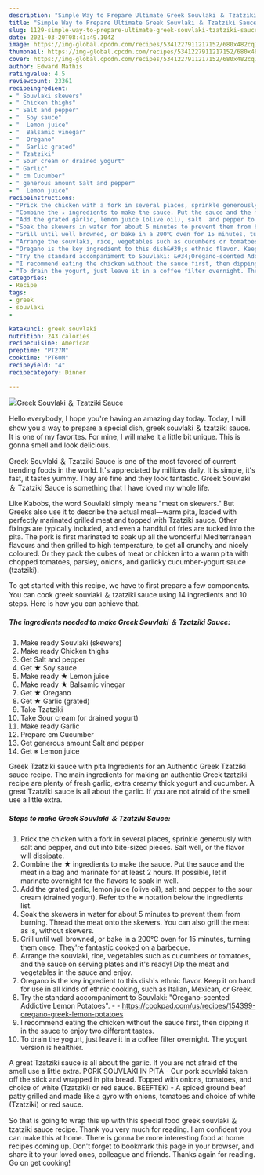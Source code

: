 ```yaml
---
description: "Simple Way to Prepare Ultimate Greek Souvlaki ＆ Tzatziki Sauce"
title: "Simple Way to Prepare Ultimate Greek Souvlaki ＆ Tzatziki Sauce"
slug: 1129-simple-way-to-prepare-ultimate-greek-souvlaki-tzatziki-sauce
date: 2021-03-20T08:41:49.104Z
image: https://img-global.cpcdn.com/recipes/5341227911217152/680x482cq70/greek-souvlaki-＆-tzatziki-sauce-recipe-main-photo.jpg
thumbnail: https://img-global.cpcdn.com/recipes/5341227911217152/680x482cq70/greek-souvlaki-＆-tzatziki-sauce-recipe-main-photo.jpg
cover: https://img-global.cpcdn.com/recipes/5341227911217152/680x482cq70/greek-souvlaki-＆-tzatziki-sauce-recipe-main-photo.jpg
author: Edward Mathis
ratingvalue: 4.5
reviewcount: 23361
recipeingredient:
- " Souvlaki skewers"
- " Chicken thighs"
- " Salt and pepper"
- "  Soy sauce"
- "  Lemon juice"
- "  Balsamic vinegar"
- "  Oregano"
- "  Garlic grated"
- " Tzatziki"
- " Sour cream or drained yogurt"
- " Garlic"
- " cm Cucumber"
- " generous amount Salt and pepper"
- "  Lemon juice"
recipeinstructions:
- "Prick the chicken with a fork in several places, sprinkle generously with salt and pepper, and cut into bite-sized pieces. Salt well, or the flavor will dissipate."
- "Combine the ★ ingredients to make the sauce. Put the sauce and the meat in a bag and marinate for at least 2 hours. If possible, let it marinate overnight for the flavors to soak in well."
- "Add the grated garlic, lemon juice (olive oil), salt  and pepper to the sour cream (drained yogurt). Refer to the ※ notation below the ingredients list."
- "Soak the skewers in water for about 5 minutes to prevent them from burning. Thread the meat onto the skewers. You can also grill the meat as is, without skewers."
- "Grill until well browned, or bake in a 200℃ oven for 15 minutes, turning them once. They&#39;re fantastic cooked on a barbecue."
- "Arrange the souvlaki, rice, vegetables such as cucumbers or tomatoes, and the sauce on serving plates and it&#39;s ready! Dip the meat and vegetables in the sauce and enjoy."
- "Oregano is the key ingredient to this dish&#39;s ethnic flavor. Keep it on hand for use in all kinds of ethnic cooking, such as Italian, Mexican, or Greek."
- "Try the standard accompaniment to Souvlaki: &#34;Oregano-scented Addictive Lemon Potatoes&#34;.  https://cookpad.com/us/recipes/154399-oregano-greek-lemon-potatoes"
- "I recommend eating the chicken without the sauce first, then dipping it in the sauce to enjoy two different tastes."
- "To drain the yogurt, just leave it in a coffee filter overnight. The yogurt version is healthier."
categories:
- Recipe
tags:
- greek
- souvlaki
- 

katakunci: greek souvlaki  
nutrition: 243 calories
recipecuisine: American
preptime: "PT27M"
cooktime: "PT60M"
recipeyield: "4"
recipecategory: Dinner

---
```



![Greek Souvlaki ＆ Tzatziki Sauce](https://img-global.cpcdn.com/recipes/5341227911217152/680x482cq70/greek-souvlaki-＆-tzatziki-sauce-recipe-main-photo.jpg)

Hello everybody, I hope you're having an amazing day today. Today, I will show you a way to prepare a special dish, greek souvlaki ＆ tzatziki sauce. It is one of my favorites. For mine, I will make it a little bit unique. This is gonna smell and look delicious.

Greek Souvlaki ＆ Tzatziki Sauce is one of the most favored of current trending foods in the world. It's appreciated by millions daily. It is simple, it's fast, it tastes yummy. They are fine and they look fantastic. Greek Souvlaki ＆ Tzatziki Sauce is something that I have loved my whole life.

Like Kabobs, the word Souvlaki simply means &#34;meat on skewers.&#34; But Greeks also use it to describe the actual meal—warm pita, loaded with perfectly marinated grilled meat and topped with Tzatziki sauce. Other fixings are typically included, and even a handful of fries are tucked into the pita. The pork is first marinated to soak up all the wonderful Mediterranean flavours and then grilled to high temperature, to get all crunchy and nicely coloured. Or they pack the cubes of meat or chicken into a warm pita with chopped tomatoes, parsley, onions, and garlicky cucumber-yogurt sauce (tzatziki).


To get started with this recipe, we have to first prepare a few components. You can cook greek souvlaki ＆ tzatziki sauce using 14 ingredients and 10 steps. Here is how you can achieve that.

<!--inarticleads1-->

##### The ingredients needed to make Greek Souvlaki ＆ Tzatziki Sauce:

1. Make ready  Souvlaki (skewers)
1. Make ready  Chicken thighs
1. Get  Salt and pepper
1. Get  ★ Soy sauce
1. Make ready  ★ Lemon juice
1. Make ready  ★ Balsamic vinegar
1. Get  ★ Oregano
1. Get  ★ Garlic (grated)
1. Take  Tzatziki
1. Take  Sour cream (or drained yogurt)
1. Make ready  Garlic
1. Prepare  cm Cucumber
1. Get  generous amount Salt and pepper
1. Get  ※ Lemon juice


Greek Tzatziki sauce with pita Ingredients for an Authentic Greek Tzatziki sauce recipe. The main ingredients for making an authentic Greek tzatziki recipe are plenty of fresh garlic, extra creamy thick yogurt and cucumber. A great Tzatziki sauce is all about the garlic. If you are not afraid of the smell use a little extra. 

<!--inarticleads2-->

##### Steps to make Greek Souvlaki ＆ Tzatziki Sauce:

1. Prick the chicken with a fork in several places, sprinkle generously with salt and pepper, and cut into bite-sized pieces. Salt well, or the flavor will dissipate.
1. Combine the ★ ingredients to make the sauce. Put the sauce and the meat in a bag and marinate for at least 2 hours. If possible, let it marinate overnight for the flavors to soak in well.
1. Add the grated garlic, lemon juice (olive oil), salt  and pepper to the sour cream (drained yogurt). Refer to the ※ notation below the ingredients list.
1. Soak the skewers in water for about 5 minutes to prevent them from burning. Thread the meat onto the skewers. You can also grill the meat as is, without skewers.
1. Grill until well browned, or bake in a 200℃ oven for 15 minutes, turning them once. They&#39;re fantastic cooked on a barbecue.
1. Arrange the souvlaki, rice, vegetables such as cucumbers or tomatoes, and the sauce on serving plates and it&#39;s ready! Dip the meat and vegetables in the sauce and enjoy.
1. Oregano is the key ingredient to this dish&#39;s ethnic flavor. Keep it on hand for use in all kinds of ethnic cooking, such as Italian, Mexican, or Greek.
1. Try the standard accompaniment to Souvlaki: &#34;Oregano-scented Addictive Lemon Potatoes&#34;. -  - https://cookpad.com/us/recipes/154399-oregano-greek-lemon-potatoes
1. I recommend eating the chicken without the sauce first, then dipping it in the sauce to enjoy two different tastes.
1. To drain the yogurt, just leave it in a coffee filter overnight. The yogurt version is healthier.


A great Tzatziki sauce is all about the garlic. If you are not afraid of the smell use a little extra. PORK SOUVLAKI IN PITA - Our pork souvlaki taken off the stick and wrapped in pita bread. Topped with onions, tomatoes, and choice of white (Tzatziki) or red sauce. BEEFTEKI - A spiced ground beef patty grilled and made like a gyro with onions, tomatoes and choice of white (Tzatziki) or red sauce. 

So that is going to wrap this up with this special food greek souvlaki ＆ tzatziki sauce recipe. Thank you very much for reading. I am confident you can make this at home. There is gonna be more interesting food at home recipes coming up. Don't forget to bookmark this page in your browser, and share it to your loved ones, colleague and friends. Thanks again for reading. Go on get cooking!
